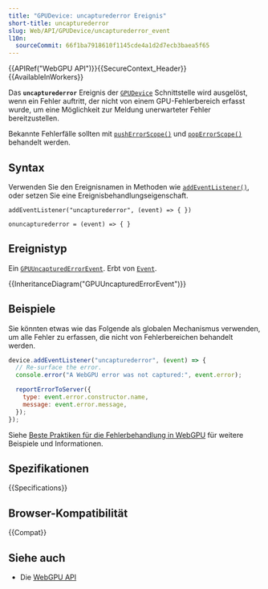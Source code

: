 ```yaml
---
title: "GPUDevice: uncapturederror Ereignis"
short-title: uncapturederror
slug: Web/API/GPUDevice/uncapturederror_event
l10n:
  sourceCommit: 66f1ba7918610f1145cde4a1d2d7ecb3baea5f65
---
```


{{APIRef("WebGPU API")}}{{SecureContext_Header}}{{AvailableInWorkers}}

Das **`uncapturederror`** Ereignis der [`GPUDevice`](/de/docs/Web/API/GPUDevice) Schnittstelle wird ausgelöst, wenn ein Fehler auftritt, der nicht von einem GPU-Fehlerbereich erfasst wurde, um eine Möglichkeit zur Meldung unerwarteter Fehler bereitzustellen.

Bekannte Fehlerfälle sollten mit [`pushErrorScope()`](/de/docs/Web/API/GPUDevice/pushErrorScope) und [`popErrorScope()`](/de/docs/Web/API/GPUDevice/popErrorScope) behandelt werden.

## Syntax

Verwenden Sie den Ereignisnamen in Methoden wie [`addEventListener()`](/de/docs/Web/API/EventTarget/addEventListener), oder setzen Sie eine Ereignisbehandlungseigenschaft.

```js-nolint
addEventListener("uncapturederror", (event) => { })

onuncapturederror = (event) => { }
```

## Ereignistyp

Ein [`GPUUncapturedErrorEvent`](/de/docs/Web/API/GPUUncapturedErrorEvent). Erbt von [`Event`](/de/docs/Web/API/Event).

{{InheritanceDiagram("GPUUncapturedErrorEvent")}}

## Beispiele

Sie könnten etwas wie das Folgende als globalen Mechanismus verwenden, um alle Fehler zu erfassen, die nicht von Fehlerbereichen behandelt werden.

```js
device.addEventListener("uncapturederror", (event) => {
  // Re-surface the error.
  console.error("A WebGPU error was not captured:", event.error);

  reportErrorToServer({
    type: event.error.constructor.name,
    message: event.error.message,
  });
});
```

Siehe [Beste Praktiken für die Fehlerbehandlung in WebGPU](https://toji.dev/webgpu-best-practices/error-handling) für weitere Beispiele und Informationen.

## Spezifikationen

{{Specifications}}

## Browser-Kompatibilität

{{Compat}}

## Siehe auch

- Die [WebGPU API](/de/docs/Web/API/WebGPU_API)
